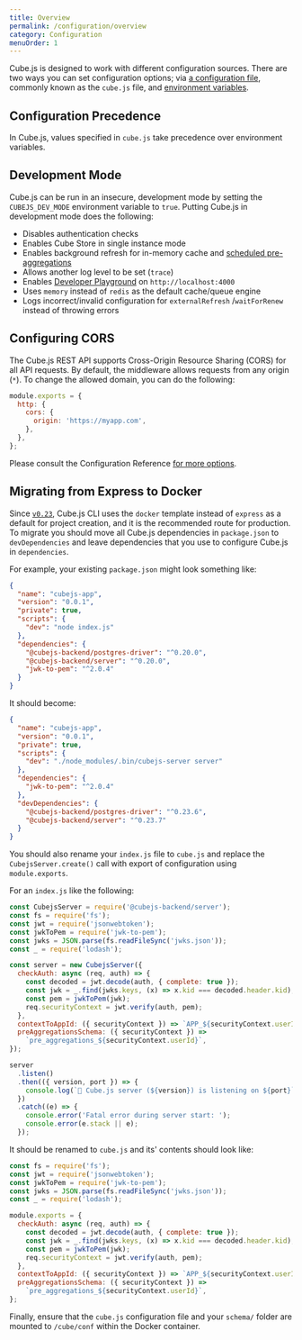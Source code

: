 ```yaml
---
title: Overview
permalink: /configuration/overview
category: Configuration
menuOrder: 1
---
```


Cube.js is designed to work with different configuration sources. There are two
ways you can set configuration options; via [a configuration file][link-config],
commonly known as the `cube.js` file, and [environment
variables][link-env-vars].

[link-config]: /config
[link-env-vars]: /reference/environment-variables

## Configuration Precedence

In Cube.js, values specified in `cube.js` take precedence over environment
variables.

## Development Mode

Cube.js can be run in an insecure, development mode by setting the
`CUBEJS_DEV_MODE` environment variable to `true`. Putting Cube.js in development
mode does the following:

- Disables authentication checks
- Enables Cube Store in single instance mode
- Enables background refresh for in-memory cache and [scheduled
  pre-aggregations][link-scheduled-refresh]
- Allows another log level to be set (`trace`)
- Enables [Developer Playground][link-dev-playground] on `http://localhost:4000`
- Uses `memory` instead of `redis` as the default cache/queue engine
- Logs incorrect/invalid configuration for `externalRefresh` /`waitForRenew`
  instead of throwing errors

[link-scheduled-refresh]: /pre-aggregations#scheduled-refresh
[link-dev-playground]: /dev-tools/dev-playground

## Configuring CORS

The Cube.js REST API supports Cross-Origin Resource Sharing (CORS) for all API
requests. By default, the middleware allows requests from any origin (`*`). To
change the allowed domain, you can do the following:

```javascript
module.exports = {
  http: {
    cors: {
      origin: 'https://myapp.com',
    },
  },
};
```

Please consult the Configuration Reference [for more
options][link-config-cors-opts].

[link-config-cors-opts]: /config#options-reference-http

## Migrating from Express to Docker

Since [`v0.23`][link-v-023-release], Cube.js CLI uses the `docker` template
instead of `express` as a default for project creation, and it is the
recommended route for production. To migrate you should move all Cube.js
dependencies in `package.json` to `devDependencies` and leave dependencies that
you use to configure Cube.js in `dependencies`.

[link-v-023-release]: https://github.com/cube-js/cube.js/releases/tag/v0.23.0

For example, your existing `package.json` might look something like:

```json
{
  "name": "cubejs-app",
  "version": "0.0.1",
  "private": true,
  "scripts": {
    "dev": "node index.js"
  },
  "dependencies": {
    "@cubejs-backend/postgres-driver": "^0.20.0",
    "@cubejs-backend/server": "^0.20.0",
    "jwk-to-pem": "^2.0.4"
  }
}
```

It should become:

```json
{
  "name": "cubejs-app",
  "version": "0.0.1",
  "private": true,
  "scripts": {
    "dev": "./node_modules/.bin/cubejs-server server"
  },
  "dependencies": {
    "jwk-to-pem": "^2.0.4"
  },
  "devDependencies": {
    "@cubejs-backend/postgres-driver": "^0.23.6",
    "@cubejs-backend/server": "^0.23.7"
  }
}
```

You should also rename your `index.js` file to `cube.js` and replace the
`CubejsServer.create()` call with export of configuration using
`module.exports`.

For an `index.js` like the following:

```javascript
const CubejsServer = require('@cubejs-backend/server');
const fs = require('fs');
const jwt = require('jsonwebtoken');
const jwkToPem = require('jwk-to-pem');
const jwks = JSON.parse(fs.readFileSync('jwks.json'));
const _ = require('lodash');

const server = new CubejsServer({
  checkAuth: async (req, auth) => {
    const decoded = jwt.decode(auth, { complete: true });
    const jwk = _.find(jwks.keys, (x) => x.kid === decoded.header.kid);
    const pem = jwkToPem(jwk);
    req.securityContext = jwt.verify(auth, pem);
  },
  contextToAppId: ({ securityContext }) => `APP_${securityContext.userId}`,
  preAggregationsSchema: ({ securityContext }) =>
    `pre_aggregations_${securityContext.userId}`,
});

server
  .listen()
  .then(({ version, port }) => {
    console.log(`🚀 Cube.js server (${version}) is listening on ${port}`);
  })
  .catch((e) => {
    console.error('Fatal error during server start: ');
    console.error(e.stack || e);
  });
```

It should be renamed to `cube.js` and its' contents should look like:

```javascript
const fs = require('fs');
const jwt = require('jsonwebtoken');
const jwkToPem = require('jwk-to-pem');
const jwks = JSON.parse(fs.readFileSync('jwks.json'));
const _ = require('lodash');

module.exports = {
  checkAuth: async (req, auth) => {
    const decoded = jwt.decode(auth, { complete: true });
    const jwk = _.find(jwks.keys, (x) => x.kid === decoded.header.kid);
    const pem = jwkToPem(jwk);
    req.securityContext = jwt.verify(auth, pem);
  },
  contextToAppId: ({ securityContext }) => `APP_${securityContext.userId}`,
  preAggregationsSchema: ({ securityContext }) =>
    `pre_aggregations_${securityContext.userId}`,
};
```

Finally, ensure that the `cube.js` configuration file and your `schema/` folder
are mounted to `/cube/conf` within the Docker container.
